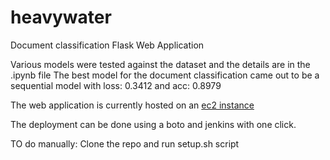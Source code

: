 # heavywater
Document classification Flask Web Application

Various models were tested against the dataset and the details are in the .ipynb file
The best model for the document classification came out to be a sequential model with loss: 0.3412 and acc: 0.8979

The web application is currently hosted on an [ec2 instance](http://ec2-107-23-158-79.compute-1.amazonaws.com:5000)

The deployment can be done using a boto and jenkins with one click.

TO do manually:
Clone the repo and run setup.sh script
